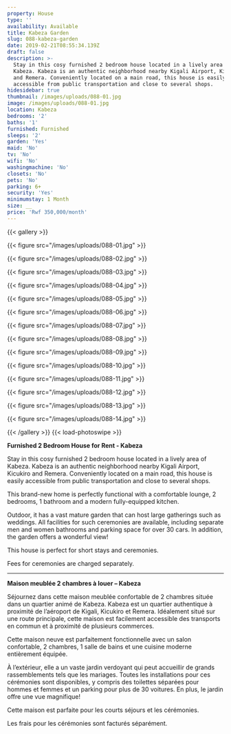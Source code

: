 ```yaml
---
property: House
type: ''
availability: Available
title: Kabeza Garden
slug: 088-kabeza-garden
date: 2019-02-21T08:55:34.139Z
draft: false
description: >-
  Stay in this cosy furnished 2 bedroom house located in a lively area of
  Kabeza. Kabeza is an authentic neighborhood nearby Kigali Airport, Kicukiro
  and Remera. Conveniently located on a main road, this house is easily
  accessible from public transportation and close to several shops. 
hidesidebar: true
thumbnail: /images/uploads/088-01.jpg
image: /images/uploads/088-01.jpg
location: Kabeza
bedrooms: '2'
baths: '1'
furnished: Furnished
sleeps: '2'
garden: 'Yes'
maid: 'No'
tv: 'No'
wifi: 'No'
washingmachine: 'No'
closets: 'No'
pets: 'No'
parking: 6+
security: 'Yes'
minimumstay: 1 Month
size: __
price: 'Rwf 350,000/month'
---
```

{{< gallery >}} 

{{< figure src="/images/uploads/088-01.jpg" >}} 

{{< figure src="/images/uploads/088-02.jpg" >}}

 {{< figure src="/images/uploads/088-03.jpg" >}} 

{{< figure src="/images/uploads/088-04.jpg" >}}

{{< figure src="/images/uploads/088-05.jpg" >}}

 {{< figure src="/images/uploads/088-06.jpg" >}}

 {{< figure src="/images/uploads/088-07.jpg" >}}

 {{< figure src="/images/uploads/088-08.jpg" >}}

{{< figure src="/images/uploads/088-09.jpg" >}} 

{{< figure src="/images/uploads/088-10.jpg" >}}

 {{< figure src="/images/uploads/088-11.jpg" >}} 

{{< figure src="/images/uploads/088-12.jpg" >}}

{{< figure src="/images/uploads/088-13.jpg" >}}

{{< figure src="/images/uploads/088-14.jpg" >}}

 {{< /gallery >}} {{< load-photoswipe >}}

**Furnished 2 Bedroom House for Rent - Kabeza**

Stay in this cosy furnished 2 bedroom house located in a lively area of Kabeza. Kabeza is an authentic neighborhood nearby Kigali Airport, Kicukiro and Remera. Conveniently located on a main road, this house is easily accessible from public transportation and close to several shops. 

This brand-new home is perfectly functional with a comfortable lounge, 2 bedrooms, 1 bathroom and a modern fully-equipped kitchen. 

Outdoor, it has a vast mature garden that can host large gatherings such as weddings. All facilities for such ceremonies are available, including separate men and women bathrooms and parking space for over 30 cars. In addition, the garden offers a wonderful view!

This house is perfect for short stays and ceremonies. 

Fees for ceremonies are charged separately. 

- - -

**Maison meublée 2 chambres à louer – Kabeza**

Séjournez dans cette maison meublée confortable de 2 chambres située dans un quartier animé de Kabeza. Kabeza est un quartier authentique à proximité de l’aéroport de Kigali, Kicukiro et Remera. Idéalement situé sur une route principale, cette maison est facilement accessible des transports en commun et à proximité de plusieurs commerces.

Cette maison neuve est parfaitement fonctionnelle avec un salon confortable, 2 chambres, 1 salle de bains et une cuisine moderne entièrement équipée.

À l’extérieur, elle a un vaste jardin verdoyant qui peut accueillir de grands rassemblements tels que les mariages. Toutes les installations pour ces cérémonies sont disponibles, y compris des toilettes séparées pour hommes et femmes et un parking pour plus de 30 voitures. En plus, le jardin offre une vue magnifique!

Cette maison est parfaite pour les courts séjours et les cérémonies.

Les frais pour les cérémonies sont facturés séparément.
